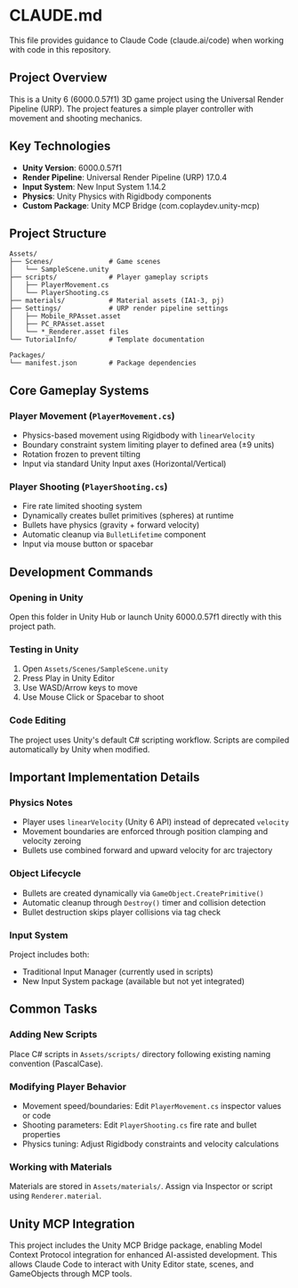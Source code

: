 # CLAUDE.md

This file provides guidance to Claude Code (claude.ai/code) when working with code in this repository.

## Project Overview

This is a Unity 6 (6000.0.57f1) 3D game project using the Universal Render Pipeline (URP). The project features a simple player controller with movement and shooting mechanics.

## Key Technologies

- **Unity Version**: 6000.0.57f1
- **Render Pipeline**: Universal Render Pipeline (URP) 17.0.4
- **Input System**: New Input System 1.14.2
- **Physics**: Unity Physics with Rigidbody components
- **Custom Package**: Unity MCP Bridge (com.coplaydev.unity-mcp)

## Project Structure

```
Assets/
├── Scenes/              # Game scenes
│   └── SampleScene.unity
├── scripts/             # Player gameplay scripts
│   ├── PlayerMovement.cs
│   └── PlayerShooting.cs
├── materials/           # Material assets (IA1-3, pj)
├── Settings/            # URP render pipeline settings
│   ├── Mobile_RPAsset.asset
│   ├── PC_RPAsset.asset
│   └── *_Renderer.asset files
└── TutorialInfo/        # Template documentation

Packages/
└── manifest.json        # Package dependencies
```

## Core Gameplay Systems

### Player Movement (`PlayerMovement.cs`)
- Physics-based movement using Rigidbody with `linearVelocity`
- Boundary constraint system limiting player to defined area (±9 units)
- Rotation frozen to prevent tilting
- Input via standard Unity Input axes (Horizontal/Vertical)

### Player Shooting (`PlayerShooting.cs`)
- Fire rate limited shooting system
- Dynamically creates bullet primitives (spheres) at runtime
- Bullets have physics (gravity + forward velocity)
- Automatic cleanup via `BulletLifetime` component
- Input via mouse button or spacebar

## Development Commands

### Opening in Unity
Open this folder in Unity Hub or launch Unity 6000.0.57f1 directly with this project path.

### Testing in Unity
1. Open `Assets/Scenes/SampleScene.unity`
2. Press Play in Unity Editor
3. Use WASD/Arrow keys to move
4. Use Mouse Click or Spacebar to shoot

### Code Editing
The project uses Unity's default C# scripting workflow. Scripts are compiled automatically by Unity when modified.

## Important Implementation Details

### Physics Notes
- Player uses `linearVelocity` (Unity 6 API) instead of deprecated `velocity`
- Movement boundaries are enforced through position clamping and velocity zeroing
- Bullets use combined forward and upward velocity for arc trajectory

### Object Lifecycle
- Bullets are created dynamically via `GameObject.CreatePrimitive()`
- Automatic cleanup through `Destroy()` timer and collision detection
- Bullet destruction skips player collisions via tag check

### Input System
Project includes both:
- Traditional Input Manager (currently used in scripts)
- New Input System package (available but not yet integrated)

## Common Tasks

### Adding New Scripts
Place C# scripts in `Assets/scripts/` directory following existing naming convention (PascalCase).

### Modifying Player Behavior
- Movement speed/boundaries: Edit `PlayerMovement.cs` inspector values or code
- Shooting parameters: Edit `PlayerShooting.cs` fire rate and bullet properties
- Physics tuning: Adjust Rigidbody constraints and velocity calculations

### Working with Materials
Materials are stored in `Assets/materials/`. Assign via Inspector or script using `Renderer.material`.

## Unity MCP Integration

This project includes the Unity MCP Bridge package, enabling Model Context Protocol integration for enhanced AI-assisted development. This allows Claude Code to interact with Unity Editor state, scenes, and GameObjects through MCP tools.